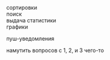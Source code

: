 сортировки  
поиск  
выдача статистики  
графики  

пуш-уведомления
    

намутить вопросов с 1, 2, и 3 чего-то
